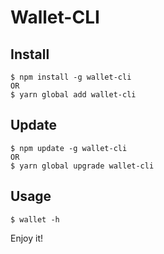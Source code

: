 # Wallet-CLI

## Install

```
$ npm install -g wallet-cli
OR
$ yarn global add wallet-cli
```

## Update

```
$ npm update -g wallet-cli
OR
$ yarn global upgrade wallet-cli
```

## Usage

```
$ wallet -h
```

Enjoy it!
